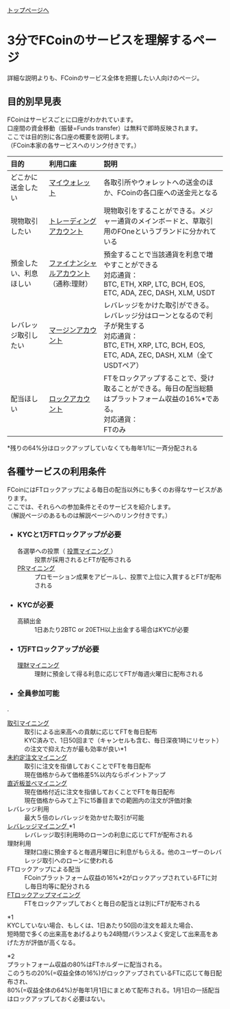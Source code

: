 [トップページへ](./)

# 3分でFCoinのサービスを理解するページ

詳細な説明よりも、FCoinのサービス全体を把握したい人向けのページ。


## 目的別早見表

FCoinはサービスごとに口座がわかれています。  
口座間の資金移動（振替=Funds transfer）は無料で即時反映されます。  
ここでは目的別に各口座の概要を説明します。  
（FCoin本家の各サービスへのリンク付きです。）


| 目的        | 利用口座          | 説明 |
|:-------------|:------------------|:------|
| どこかに送金したい | [マイウォレット](https://exchange.fcoin.com/finance/assets) | 各取引所やウォレットへの送金のほか、FCoinの各口座への送金元となる |
| 現物取引したい | [トレーディングアカウント](https://exchange.fcoin.com/finance/exchange) | 現物取引をすることができる。メジャー通貨のメインボードと、草取引用のFOneというブランドに分かれている |
| 預金したい、利息ほしい | [ファイナンシャルアカウント](https://exchange.fcoin.com/finance/financial)（通称:理財） | 預金することで当該通貨を利息で増やすことができる<br>対応通貨：<br>BTC, ETH, XRP, LTC, BCH, EOS, ETC, ADA, ZEC, DASH, XLM, USDT  |
| レバレッジ取引したい | [マージンアカウント](https://exchange.fcoin.com/finance/margin) | レバレッジをかけた取引ができる。レバレッジ分はローンとなるので利子が発生する<br>対応通貨：<br>BTC, ETH, XRP, LTC, BCH, EOS, ETC, ADA, ZEC, DASH, XLM（全てUSDTペア） |
| 配当ほしい | [ロックアカウント](https://exchange.fcoin.com/finance/lock) | FTをロックアップすることで、受け取ることができる。毎日の配当総額はプラットフォーム収益の16%*である。<br>対応通貨：<br>FTのみ |

*残りの64%分はロックアップしていなくても毎年1/1に一斉分配される

## 各種サービスの利用条件

FCoinにはFTロックアップによる毎日の配当以外にも多くのお得なサービスがあります。   
ここでは、それらへの参加条件とそのサービスを紹介します。  
（解説ページのあるものは解説ページへのリンク付きです。）

- ### KYCと1万FTロックアップが必要  

    <dl>
        <dt>
            各選挙への投票（
            <a href="./about-mining.html#投票マイニング-mining-currencies-voting" target="_brank">
                投票マイニング
            </a>）
        </dt>
        <dd>投票が採用されるとFTが配布される</dd>
        <dt>
            <a href="./about-mining.html#prマイニング-promotion-mining-pr-mining" target="_brank">
                PRマイニング
            </a>
        </dt>
        <dd>プロモーション成果をアピールし、投票で上位に入賞するとFTが配布される</dd>
    </dl>

- ### KYCが必要  

    <dl>
        <dt>高額出金</dt>
        <dd>1日あたり2BTC or 20ETH以上出金する場合はKYCが必要</dd>
    </dl>

- ### 1万FTロックアップが必要  

    <dl>
        <dt>
            <a href="./about-mining.html#理財マイニング-financial-mining" target="_brank">
                理財マイニング
            </a>
        </dt>
        <dd>
            理財に預金して得る利息に応じてFTが毎週火曜日に配布される
        </dd>
    </dl>

- ### 全員参加可能  
.
    <dl>
        <dt>
            <a href="./about-mining.html#取引マイニング-trade-mining-trading-as-mining" target="_brank">
                取引マイニング
            </a>
        </dt>
        <dd>
            取引による出来高への貢献に応じてFTを毎日配布
        </dd>
        <dd>
            KYC済みで、1日50回まで（キャンセルも含む、毎日深夜1時にリセット）の注文で抑えた方が最も効率が良い*1
        </dd>
        <dt>
            <a href="./about-mining.html#未約定注文マイニング-limit-order-mining" target="_brank">
                未約定注文マイニング
            </a>
        </dt>
        <dd>
            取引に注文を指値しておくことでFTを毎日配布
        </dd>
        <dd>
            現在価格からみて価格差5%以内ならポイントアップ
        </dd>
        <dt>
            <a href="./about-mining.html#直近板並べマイニング-sorting-minig" target="_brank">
                直近板並べマイニング
            </a>
        </dt>
        <dd>
            現在価格付近に注文を指値しておくことでFTを毎日配布
        </dd>
        <dd>
            現在価格からみて上下に15番目までの範囲内の注文が評価対象
        </dd>
        <dt>
            レバレッジ利用
        </dt>
        <dd>
            最大５倍のレバレッジを効かせた取引が可能
        </dd>
        <dt>
            <a href="./about-mining.html#レバレッジマイニング-lending-as-mining-leverage-mining" target="_brank">
                レバレッジマイニング
            </a>*1
        </dt>
        <dd>
            レバレッジ取引利用時のローンの利息に応じてFTが配布される
        </dd>
        <dt>
            理財利用
        </dt>
        <dd>
            理財口座に預金すると毎週月曜日に利息がもらえる。他のユーザーのレバレッジ取引へのローンに使われる
        </dd>
        <dt>
            FTロックアップによる配当
        </dt>
        <dd>
            FCoinプラットフォーム収益の16%*2がロックアップされているFTに対し毎日均等に配分される
        </dd>
        <dt>
            <a href="./about-mining.html#ftロックアップマイニング-lockup-mining" target="_brank">
                FTロックアップマイニング
            </a>
        </dt>
        <dd>
            FTをロックアップしておくと毎日の配当とは別にFTが配布される
        </dd>
    </dl>

*1  
KYCしていない場合、もしくは、1日あたり50回の注文を超えた場合、  
短時間で多くの出来高をあげるよりも24時間バランスよく安定して出来高をあげた方が評価が高くなる。  

*2  
プラットフォーム収益の80%はFTホルダーに配当される。  
このうちの20%(=収益全体の16%)がロックアップされているFTに応じて毎日配布され、  
80%(=収益全体の64%)が毎年1月1日にまとめて配布される。1月1日の一括配当はロックアップしておく必要はない。


